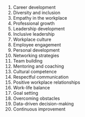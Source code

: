1. Career development
2. Diversity and inclusion
3. Empathy in the workplace
4. Professional growth
5. Leadership development
6. Inclusive leadership
7. Workplace culture
8. Employee engagement
9. Personal development
10. Networking strategies
11. Team building
12. Mentoring and coaching
13. Cultural competence
14. Respectful communication
15. Positive workplace relationships
16. Work-life balance
17. Goal setting
18. Overcoming obstacles
19. Data-driven decision-making
20. Continuous improvement
